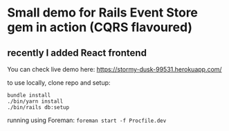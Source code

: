 # Small demo for Rails Event Store gem in action (CQRS flavoured)

## recently I added React frontend

You can check live demo here: https://stormy-dusk-99531.herokuapp.com/

to use locally, clone repo and setup:

```
bundle install
./bin/yarn install
./bin/rails db:setup
```

running using Foreman:
`foreman start -f Procfile.dev`
